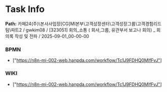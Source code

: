 # Task Info

**Path:** 카페24(주)\본사사업장\[CG]MI본부\고객성장센터\고객성장그룹\고객경험리드팀\파트2 / gwkim08 / [323051] 회의_소통 ( 회사,그룹, 유관부서 보고나 회의) _ 회의록 작성 및 전파 / 2025-09-01_00-00-00

### BPMN
- ["https://n8n-mi-002-web.hanpda.com/workflow/Tc1J9FDHQ0MlfFvJ"]

### WIKI
- ["https://n8n-mi-002-web.hanpda.com/workflow/Tc1J9FDHQ0MlfFvJ"]

